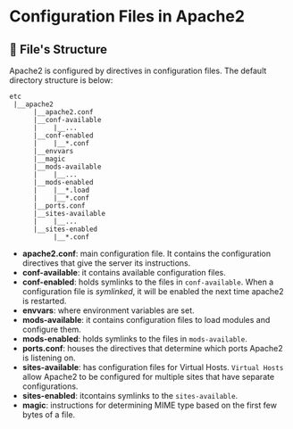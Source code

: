 # Configuration Files in Apache2

## :open_file_folder: File's Structure 

Apache2 is configured by directives in configuration files. The default directory structure is below:

```
etc
 |__apache2
      |__apache2.conf
      |__conf-available
      |    |__...
      |__conf-enabled
      |    |__*.conf
      |__envvars
      |__magic
      |__mods-available
      |    |__...
      |__mods-enabled
      |    |__*.load
      |    |__*.conf
      |__ports.conf
      |__sites-available
      |    |__...
      |__sites-enabled
           |__*.conf
```
- **apache2.conf**: main configuration file. It contains the configuration directives that give the server its instructions.
- **conf-available**: it contains available configuration files.
- **conf-enabled**: holds symlinks to the files in `conf-available`. When a configuration file is _symlinked_, it will be enabled the next time apache2 is restarted.
- **envvars**: where environment variables are set.
- **mods-available**: it contains configuration files to load modules and configure them.
- **mods-enabled**: holds symlinks to the files in `mods-available`.
- **ports.conf**: houses the directives that determine which ports Apache2 is listening on.
- **sites-available**: has configuration files for Virtual Hosts. `Virtual Hosts` allow Apache2 to be configured for multiple sites that have separate configurations.
- **sites-enabled**: itcontains symlinks to the `sites-available`.
- **magic**: instructions for determining MIME type based on the first few bytes of a file.
